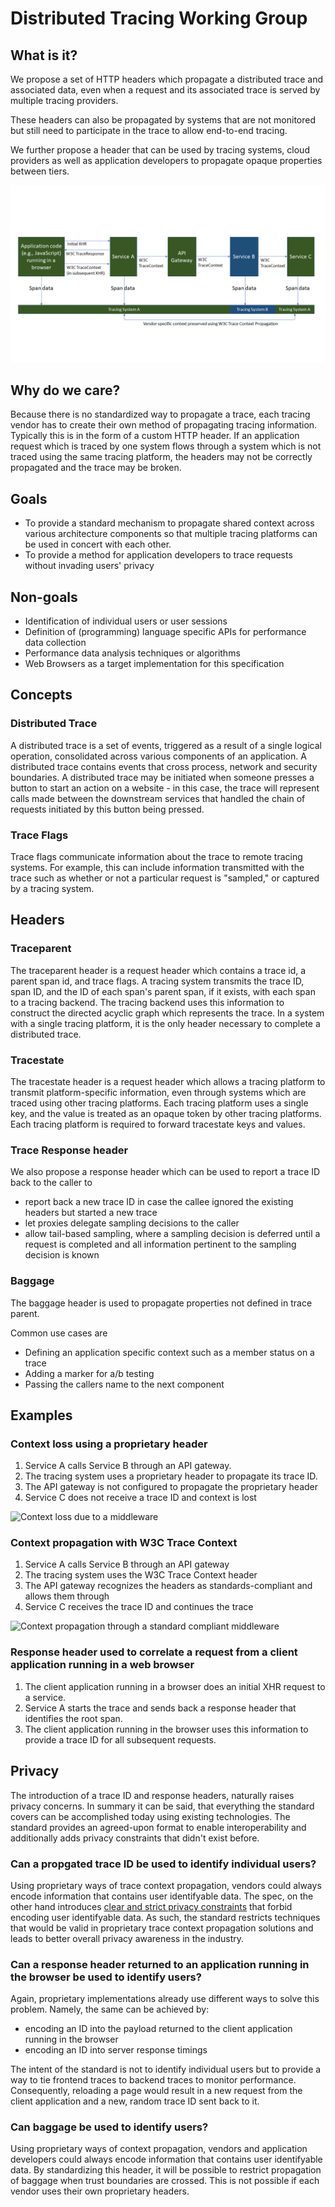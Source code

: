 # Distributed Tracing Working Group

## What is it?

We propose a set of HTTP headers which propagate a distributed trace and associated data, even when a request and its associated trace is served by multiple tracing providers.

These headers can also be propagated by systems that are not monitored but still need to participate in the trace to allow end-to-end tracing.

We further propose a header that can be used by tracing systems, cloud providers as well as application developers to propagate opaque properties between tiers.

![Trace Context Propagation](./assets/explainer_all_in_one.png "Trace Context Propagation")

## Why do we care?

Because there is no standardized way to propagate a trace, each tracing vendor has to create their own method of propagating tracing information. Typically this is in the form of a custom HTTP header. If an application request which is traced by one system flows through a system which is not traced using the same tracing platform, the headers may not be correctly propagated and the trace may be broken.

## Goals

- To provide a standard mechanism to propagate shared context across various architecture components so that multiple tracing platforms can be used in concert with each other.
- To provide a method for application developers to trace requests without invading users' privacy

## Non-goals
- Identification of individual users or user sessions
- Definition of (programming) language specific APIs for performance data collection
- Performance data analysis techniques or algorithms
- Web Browsers as a target implementation for this specification

## Concepts

### Distributed Trace
A distributed trace is a set of events, triggered as a result of a single logical operation, consolidated across various components of an application. A distributed trace contains events that cross process, network and security boundaries. A distributed trace may be initiated when someone presses a button to start an action on a website - in this case, the trace will represent calls made between the downstream services that handled the chain of requests initiated by this button being pressed.

### Trace Flags
Trace flags communicate information about the trace to remote tracing systems. For example, this can include information transmitted with the trace such as whether or not a particular request is "sampled," or captured by a tracing system.

## Headers

### Traceparent

The traceparent header is a request header which contains a trace id, a parent span id, and trace flags. A tracing system transmits the trace ID, span ID, and the ID of each span's parent span, if it exists, with each span to a tracing backend. The tracing backend uses this information to construct the directed acyclic graph which represents the trace. In a system with a single tracing platform, it is the only header necessary to complete a distributed trace.

### Tracestate

The tracestate header is a request header which allows a tracing platform to transmit platform-specific information, even through systems which are traced using other tracing platforms. Each tracing platform uses a single key, and the value is treated as an opaque token by other tracing platforms. Each tracing platform is required to forward tracestate keys and values.

### Trace Response header

We also propose a response header which can be used to report a trace ID back to the caller to
- report back a new trace ID in case the callee ignored the existing headers but started a new trace
- let proxies delegate sampling decisions to the caller
- allow tail-based sampling, where a sampling decision is deferred until a request is completed and all information pertinent to the sampling decision is known

### Baggage

The baggage header is used to propagate properties not defined in trace parent.

Common use cases are

* Defining an application specific context such as a member status on a trace
* Adding a marker for a/b testing
* Passing the callers name to the next component


## Examples

### Context loss using a proprietary header

1. Service A calls Service B through an API gateway.
2. The tracing system uses a proprietary header to propagate its trace ID.
3. The API gateway is not configured to propagate the proprietary header
4. Service C does not receive a trace ID and context is lost

![Context loss due to a middleware](./assets/explainer_context_loss.png "Context loss due to a middleware")

### Context propagation with W3C Trace Context
1. Service A calls Service B through an API gateway
2. The tracing system uses the W3C Trace Context header
3. The API gateway recognizes the headers as standards-compliant and allows them through
4. Service C receives the trace ID and continues the trace

![Context propagation through a standard compliant middleware](./assets/explainer_context_preserved.png "Context propagation through a standard compliant middleware")

### Response header used to correlate a request from a client application running in a web browser
1. The client application running in a browser does an initial XHR request to a service.
2. Service A starts the trace and sends back a response header that identifies the root span.
3. The client application running in the browser uses this information to provide a trace ID for all subsequent requests.

## Privacy
The introduction of a trace ID and response headers, naturally raises privacy concerns.
In summary it can be said, that everything the standard covers can be accomplished today
using existing technologies.
The standard provides an agreed-upon format to enable interoperability and additionally
adds privacy constraints that didn't exist before.

### Can a propgated trace ID be used to identify individual users?
Using proprietary ways of trace context propagation, vendors could always encode
information that contains user identifyable data.
The spec, on the other hand introduces [clear and strict privacy constraints](https://www.w3.org/TR/trace-context/#privacy-of-traceparent-field) that
forbid encoding user identifyable data.
As such, the standard restricts techniques that would be valid in proprietary trace context propagation solutions and leads to better overall privacy awareness in the industry.

### Can a response header returned to an application running in the browser be used to identify users?
Again, proprietary implementations already use different ways to solve this problem.
Namely, the same can be achieved by:
- encoding an ID into the payload returned to the client application running in the browser
- encoding an ID into server response timings

The intent of the standard is not to identify individual users but to provide a way
to tie frontend traces to backend traces to monitor performance.
Consequently, reloading a page would result in a new request from the client application and a new, random trace ID sent back to it.

### Can baggage be used to identify users?
Using proprietary ways of context propagation, vendors and application developers could always encode information that contains user identifyable data.
By standardizing this header, it will be possible to restrict propagation of baggage
when trust boundaries are crossed. This is not possible if each vendor uses their own proprietary headers.

